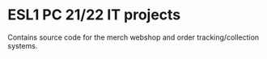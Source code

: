 # ESL1 PC 21/22 IT projects

Contains source code for the merch webshop and order tracking/collection systems.
